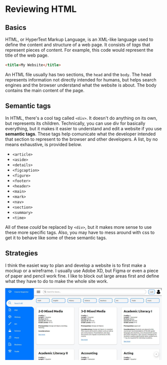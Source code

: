 # Reviewing HTML

## Basics

HTML, or HyperText Markup Language, is an XML-like language used to define the content and structure of a web page. It consists of *tags* that represent pieces of content. For example, this code would represent the title of the web page.

```html
<title>My Website</title>
```

An HTML file usually has two sections, the `head` and the `body`. The head represents information not directly intended for humans, but helps search engines and the browser understand what the website is about. The body contains the main content of the page.

## Semantic tags

In HTML, there's a cool tag called `<div>`. It doesn't do anything on its own, but represents its children. Technically, you can use div for basically everything, but it makes it easier to understand and edit a website if you use **semantic tags**. These tags help comunicate what the developer intended that section to represent to the browser and other developers. A list, by no means exhaustive, is provided below.

* `<article>`
* `<aside>`
* `<details>`
* `<figcaption>`
* `<figure>`
* `<footer>`
* `<header>`
* `<main>`
* `<mark>`
* `<nav>`
* `<section>`
* `<summary>`
* `<time>`

All of these *could* be replaced by `<div>`, but it makes more sense to use these more specific tags. Also, you may have to mess around with css to get it to behave like some of these semantic tags.

## Strategies

I think the easiet way to plan and develop a website is to first make a mockup or a wireframe. I usually use Adobe XD, but Figma or even a piece of paper and pencil work fine. I like to block out large areas first and define what they have to do to make the whole site work.

![Wireframe](images/wireframe.png)
